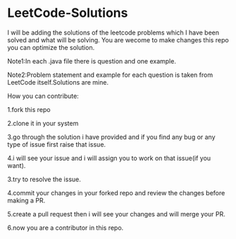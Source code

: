 # LeetCode-Solutions
I will be adding the solutions of the leetcode problems which I have been solved and what will be solving. You are wecome to make changes this repo you can optimize the solution.

Note1:In each .java file there is question and one example.

Note2:Problem statement and example for each question is taken from LeetCode itself.Solutions are mine. 

How you can contribute:

1.fork this repo 

2.clone it in your system

3.go through the solution i have provided and if you find any bug or any type of issue first raise that issue.

4.i will see your issue and i will assign you to work on that issue(if you want).

3.try to resolve the issue.

4.commit your changes in your forked repo and review the changes before making a PR.

5.create a pull request then i will see your changes and will merge your PR.

6.now you are a contributor in this repo.
